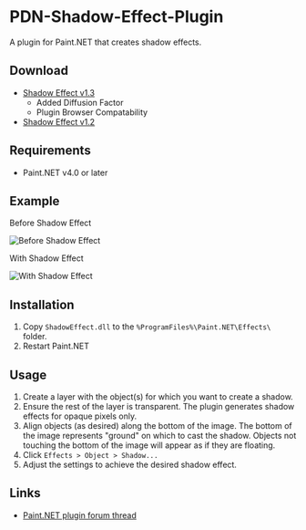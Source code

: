 # PDN-Shadow-Effect-Plugin
A plugin for Paint.NET that creates shadow effects.

## Download
* [Shadow Effect v1.3](http://ryanr23.github.io/PDN-Shadow-Effect-Plugin/downloads/ShadowEffect_1_3.zip) 
  * Added Diffusion Factor
  * Plugin Browser Compatability
* [Shadow Effect v1.2](http://ryanr23.github.io/PDN-Shadow-Effect-Plugin/downloads/ShadowEffect_1_2.zip)

## Requirements
* Paint.NET v4.0 or later

## Example
Before Shadow Effect

![Before Shadow Effect](http://ryanr23.github.io/PDN-Shadow-Effect-Plugin/images/v4_0_before_shadow.png)

With Shadow Effect

![With Shadow Effect](http://ryanr23.github.io/PDN-Shadow-Effect-Plugin/images/v4_0_with_shadow_1_3.png)

## Installation

1. Copy `ShadowEffect.dll` to the `%ProgramFiles%\Paint.NET\Effects\` folder.
2. Restart Paint.NET

## Usage

1. Create a layer with the object(s) for which you want to create a shadow.
2. Ensure the rest of the layer is transparent.  The plugin generates shadow effects for opaque pixels only.
3. Align objects (as desired) along the bottom of the image.  The bottom of the image represents "ground" on which to cast the shadow.  Objects not touching the bottom of the image will appear as if they are floating.
4. Click `Effects > Object > Shadow...`
5. Adjust the settings to achieve the desired shadow effect.

## Links

* [Paint.NET plugin forum thread](http://forums.getpaint.net/index.php?showtopic=1900)
